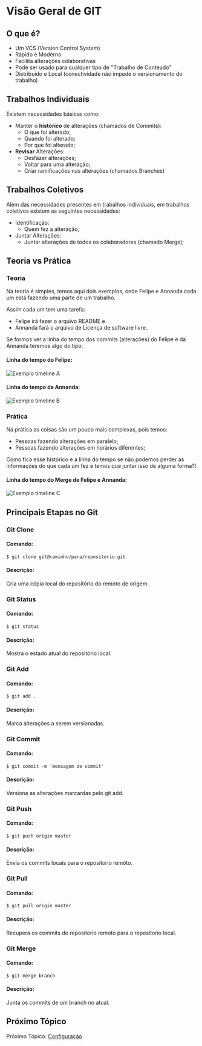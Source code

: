 # Visão Geral de GIT

## O que é?

* Um VCS (Version Control System)
* Rápido e Moderno
* Facilita alterações colaborativas
* Pode ser usado para qualquer tipo de "Trabalho de Conteúdo"
* Distribuído e Local (conectividade não impede o versionamento do trabalho)

## Trabalhos Individuais

Existem necessidades básicas como:

* Manter o **histórico** de alterações (chamados de Commits):
    * O que foi alterado;
    * Quando foi alterado;
    * Por que foi alterado;
* **Revisar** Alterações:
    * Desfazer alterações;
    * Voltar para uma alteração;
    * Criar ramificações nas alterações (chamados Branches)


## Trabalhos Coletivos

Além das necessidades presentes em trabalhos individuais, em trabalhos coletivos existem as seguintes necessidades:

* Identificação:
    * Quem fez a alteração;
* Juntar Alterações:
    * Juntar alterações de todos os colaboradores (chamado Merge);



## Teoria vs Prática

### Teoria

Na teoria é simples, temos aqui dois exemplos, onde Felipe e Annanda cada um está fazendo uma parte de um trabalho.

Assim cada um tem uma tarefa:
* Felipe irá fazer o arquivo README e
* Annanda fará o arquivo de Licença de software livre.

Se formos ver a linha do tempo dos commits (alterações) do Felipe e da Annanda teremos algo do tipo:

#### Linha do tempo do Felipe:

![Exemplo timeline A](imgs/timeline_a.png)

#### Linha do tempo da Annanda:

![Exemplo timeline B](imgs/timeline_b.png)

### Prática

Na prática as coisas são um pouco mais complexas, pois temos:

* Pessoas fazendo alterações em paralelo;
* Pessoas fazendo alterações em horários diferentes;

Como fica esse histórico e a linha do tempo se não podemos perder as informações do que cada um fez e temos que juntar isso de alguma forma?!

#### Linha do tempo do Merge de Felipe e Annanda:

![Exemplo timeline C](imgs/timeline_c.png)

## Principais Etapas no Git

### Git Clone

#### Comando:

    $ git clone git@caminho/para/repositorio.git

#### Descrição:

Cria uma cópia local do repositório do remoto de origem.

### Git Status

#### Comando:

    $ git status

#### Descrição:

Mostra o estado atual do repositório local.


### Git Add

#### Comando:

    $ git add .

#### Descrição:

Marca alterações a serem versionadas.


### Git Commit

#### Comando:

    $ git commit -m 'mensagem de commit'

#### Descrição:

Versiona as alterações marcardas pelo git add.


### Git Push

#### Comando:

    $ git push origin master

#### Descrição:

Envia os commits locais para o reposítorio remóto.


### Git Pull

#### Comando:

    $ git pull origin master

#### Descrição:

Recupera os commits do reposítorio remoto para o reposítorio local.


### Git Merge

#### Comando:

    $ git merge branch

#### Descrição:

Junta os commits de um branch no atual.

## Próximo Tópico
Próximo Tópico: [Configuração](../configuracao/README.md)